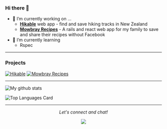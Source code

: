 ### Hi there 👋

- 🔭 I’m currently working on ...
  - **[Hikable](https://hikable.netlify.app)** web app - find and save hiking tracks in New Zealand
  - **[Mowbray Recipes](https://mowbrayrecipes.netlify.app)** - A rails and react web app for my family to save and share their recipes without Facebook
- 🌱 I’m currently learning 
  - Rspec
<hr>

### Projects
  [![Hikable](https://github-readme-stats.vercel.app/api/pin/?username=lukesherwood&repo=hikable-api&show_owner=true)](https://github.com/lukesherwood/hikable-api)
  [![Mowbray Recipes](https://github-readme-stats.vercel.app/api/pin/?username=lukesherwood&repo=mowbrayrecipes-api&show_owner=true)](https://github.com/lukesherwood/mowbrayrecipes-api)
<hr>

![My github stats](https://github-readme-stats.vercel.app/api?username=lukesherwood&show_icons=true)

![Top Languages Card](https://github-readme-stats.vercel.app/api/top-langs/?username=lukesherwood&layout=compact)
<hr>

<p align="center">
  <i>Let's connect and chat!</i>
  <p align="center">
    <a href="https://www.linkedin.com/in/lukesherwood/" alt="Linkedin"><img src="https://github.com/imdhruv99/imdhruv99/blob/master/readme/linkedin.png"></a>  
  </p>
</p>
